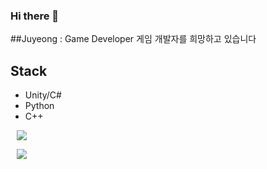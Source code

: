 ### Hi there 👋

<!--
**JuyeongHwang/JuyeongHwang** is a ✨ _special_ ✨ repository because its `README.md` (this file) appears on your GitHub profile.

Here are some ideas to get you started:

- 🔭 I’m currently working on ...
- 🌱 I’m currently learning ...
- 👯 I’m looking to collaborate on ...
- 🤔 I’m looking for help with ...
- 💬 Ask me about ...
- 📫 How to reach me: ...
- 😄 Pronouns: ...
- ⚡ Fun fact: ...
-->

##Juyeong : Game Developer
게임 개발자를 희망하고 있습니다

## Stack

- Unity/C#
- Python
- C++

<a href="https://github.com/JuyeongHwang">
    <img 
        src="http://img.shields.io/badge/-GitHub-black?style=flat&logo=GitHub&link=https://github.com/JuyeongHwang"
        style="height : auto; margin-left : 10px; margin-right : 10px;"/>
</a>

<img 
    src="http://img.shields.io/badge/-Python-black?style=flat&logo=Python"
    style="height : auto; margin-left : 10px; margin-right : 10px;"/>
